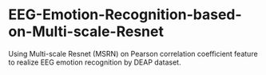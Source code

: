 # EEG-Emotion-Recognition-based-on-Multi-scale-Resnet
Using Multi-scale Resnet (MSRN) on Pearson correlation coefficient feature to realize EEG emotion recognition by DEAP dataset.
